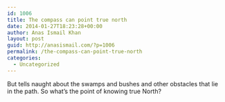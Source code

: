 ```yaml
---
id: 1006
title: The compass can point true north
date: 2014-01-27T18:23:28+00:00
author: Anas Ismail Khan
layout: post
guid: http://anasismail.com/?p=1006
permalink: /the-compass-can-point-true-north
categories:
  - Uncategorized
---
```

But tells naught about the swamps and bushes and other obstacles that lie in the path. So what&#8217;s the point of knowing true North?
